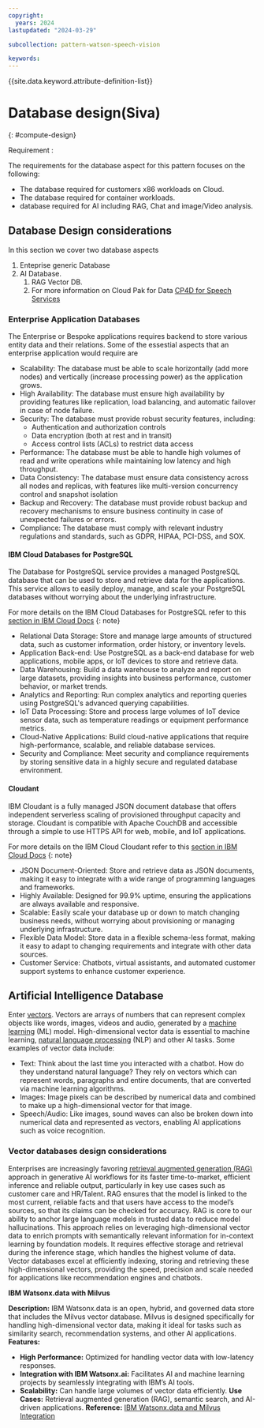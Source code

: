 ```yaml
---
copyright:
  years: 2024
lastupdated: "2024-03-29"

subcollection: pattern-watson-speech-vision

keywords:
---
```

{{site.data.keyword.attribute-definition-list}}

# Database design(Siva)

{: #compute-design}

Requirement :

The requirements for the database aspect for this pattern focuses on the following:

* The database required for customers x86 workloads on Cloud.
* The database required for container workloads.
* database required for AI including RAG, Chat and image/Video analysis.

## Database Design considerations

In this section we cover two database aspects

1. Enteprise generic Database
2. AI Database.
   1. RAG Vector DB.
   2. For more information on Cloud Pak for Data [CP4D for Speech Services](https://www.ibm.com/docs/en/cloud-paks/cp-data/5.0.x?topic=services-watson-speech)

### Enterprise Application Databases

The Enterprise or Bespoke applications requires backend to store various entity data and their relations. Some of the essestial aspects that an enterprise application would require are

- Scalability: The database must be able to scale horizontally (add more nodes) and vertically (increase processing power) as the application grows.
- High Availability: The database must ensure high availability by providing features like replication, load balancing, and automatic failover in case of node failure.
- Security: The database must provide robust security features, including:
  * Authentication and authorization controls
  * Data encryption (both at rest and in transit)
  * Access control lists (ACLs) to restrict data access
- Performance: The database must be able to handle high volumes of read and write operations while maintaining low latency and high throughput.
- Data Consistency: The database must ensure data consistency across all nodes and replicas, with features like multi-version concurrency control and snapshot isolation
- Backup and Recovery: The database must provide robust backup and recovery mechanisms to ensure business continuity in case of unexpected failures or errors.
- Compliance: The database must comply with relevant industry regulations and standards, such as GDPR, HIPAA, PCI-DSS, and SOX.

#### **IBM Cloud Databases for PostgreSQL**

The Database for PostgreSQL service provides a managed PostgreSQL database that can be used to store and retrieve data for the applications. This service allows to easily deploy, manage, and scale your PostgreSQL databases without worrying about the underlying infrastructure.

For more details on the IBM Cloud Databases for PostgreSQL refer to this [section in IBM Cloud Docs](https://cloud.ibm.com/docs/databases-for-postgresql)
{: note}

- Relational Data Storage: Store and manage large amounts of structured data, such as customer information, order history, or inventory levels.
- Application Back-end: Use PostgreSQL as a back-end database for web applications, mobile apps, or IoT devices to store and retrieve data.
- Data Warehousing: Build a data warehouse to analyze and report on large datasets, providing insights into business performance, customer behavior, or market trends.
- Analytics and Reporting: Run complex analytics and reporting queries using PostgreSQL's advanced querying capabilities.
- IoT Data Processing: Store and process large volumes of IoT device sensor data, such as temperature readings or equipment performance metrics.
- Cloud-Native Applications: Build cloud-native applications that require high-performance, scalable, and reliable database services.
- Security and Compliance: Meet security and compliance requirements by storing sensitive data in a highly secure and regulated database environment.

#### **Cloudant**

IBM Cloudant is a fully managed JSON document database that offers independent serverless scaling of provisioned throughput capacity and storage. Cloudant is compatible with Apache CouchDB and accessible through a simple to use HTTPS API for web, mobile, and IoT applications.

For more details on the IBM Cloud Cloudant refer to this [section in IBM Cloud Docs](https://cloud.ibm.com/docs/Cloudant)
{: note}

- JSON Document-Oriented: Store and retrieve data as JSON documents, making it easy to integrate with a wide range of programming languages and frameworks.
- Highly Available: Designed for 99.9% uptime, ensuring the applications are always available and responsive.
- Scalable: Easily scale your database up or down to match changing business needs, without worrying about provisioning or managing underlying infrastructure.
- Flexible Data Model: Store data in a flexible schema-less format, making it easy to adapt to changing requirements and integrate with other data sources.
- Customer Service: Chatbots, virtual assistants, and automated customer support systems to enhance customer experience.

## Artificial Intelligence Database

Enter [vectors](https://www.ibm.com/docs/en/essl/7.1). Vectors are arrays of numbers that can represent complex objects like words, images, videos and audio, generated by a [machine learning](https://www.ibm.com/topics/machine-learning) (ML) model. High-dimensional vector data is essential to machine learning, [natural language processing](https://www.ibm.com/topics/natural-language-processing) (NLP) and other AI tasks. Some examples of vector data include:

* Text: Think about the last time you interacted with a chatbot. How do they understand natural language? They rely on vectors which can represent words, paragraphs and entire documents, that are converted via machine learning algorithms.
* Images: Image pixels can be described by numerical data and combined to make up a high-dimensional vector for that image.
* Speech/Audio: Like images, sound waves can also be broken down into numerical data and represented as vectors, enabling AI applications such as voice recognition.

### Vector databases design considerations

Enterprises are increasingly favoring [retrieval augmented generation (RAG)](https://research.ibm.com/blog/retrieval-augmented-generation-RAG) approach in generative AI workflows for its faster time-to-market, efficient inference and reliable output, particularly in key use cases such as customer care and HR/Talent. RAG ensures that the model is linked to the most current, reliable facts and that users have access to the model’s sources, so that its claims can be checked for accuracy. RAG is core to our ability to anchor large language models in trusted data to reduce model hallucinations. This approach relies on leveraging high-dimensional vector data to enrich prompts with semantically relevant information for in-context learning by foundation models. It requires effective storage and retrieval during the inference stage, which handles the highest volume of data. Vector databases excel at efficiently indexing, storing and retrieving these high-dimensional vectors, providing the speed, precision and scale needed for applications like recommendation engines and chatbots.

**IBM Watsonx.data with Milvus**

**Description:** IBM Watsonx.data is an open, hybrid, and governed data store that includes the Milvus vector database. Milvus is designed specifically for handling high-dimensional vector data, making it ideal for tasks such as similarity search, recommendation systems, and other AI applications.
**Features:**

* **High Performance:** Optimized for handling vector data with low-latency responses.
* **Integration with IBM Watsonx.ai:** Facilitates AI and machine learning projects by seamlessly integrating with IBM’s AI tools.
* **Scalability:** Can handle large volumes of vector data efficiently.
  **Use Cases:** Retrieval augmented generation (RAG), semantic search, and AI-driven applications.
  **Reference:** [IBM Watsonx.data and Milvus Integration]()
